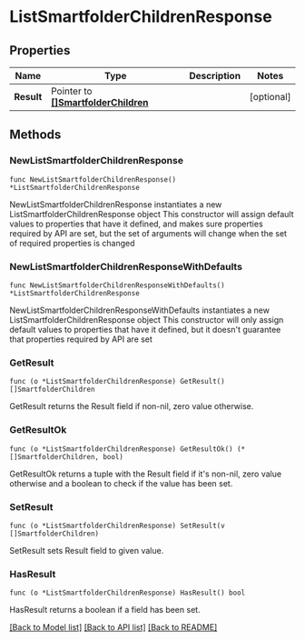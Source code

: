 # ListSmartfolderChildrenResponse

## Properties

Name | Type | Description | Notes
------------ | ------------- | ------------- | -------------
**Result** | Pointer to [**[]SmartfolderChildren**](SmartfolderChildren.md) |  | [optional] 

## Methods

### NewListSmartfolderChildrenResponse

`func NewListSmartfolderChildrenResponse() *ListSmartfolderChildrenResponse`

NewListSmartfolderChildrenResponse instantiates a new ListSmartfolderChildrenResponse object
This constructor will assign default values to properties that have it defined,
and makes sure properties required by API are set, but the set of arguments
will change when the set of required properties is changed

### NewListSmartfolderChildrenResponseWithDefaults

`func NewListSmartfolderChildrenResponseWithDefaults() *ListSmartfolderChildrenResponse`

NewListSmartfolderChildrenResponseWithDefaults instantiates a new ListSmartfolderChildrenResponse object
This constructor will only assign default values to properties that have it defined,
but it doesn't guarantee that properties required by API are set

### GetResult

`func (o *ListSmartfolderChildrenResponse) GetResult() []SmartfolderChildren`

GetResult returns the Result field if non-nil, zero value otherwise.

### GetResultOk

`func (o *ListSmartfolderChildrenResponse) GetResultOk() (*[]SmartfolderChildren, bool)`

GetResultOk returns a tuple with the Result field if it's non-nil, zero value otherwise
and a boolean to check if the value has been set.

### SetResult

`func (o *ListSmartfolderChildrenResponse) SetResult(v []SmartfolderChildren)`

SetResult sets Result field to given value.

### HasResult

`func (o *ListSmartfolderChildrenResponse) HasResult() bool`

HasResult returns a boolean if a field has been set.


[[Back to Model list]](../README.md#documentation-for-models) [[Back to API list]](../README.md#documentation-for-api-endpoints) [[Back to README]](../README.md)


